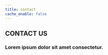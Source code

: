 ```yaml
---
title: contact
cache_enable: false
---
```


## CONTACT US
### Lorem ipsum dolor sit amet consectetur.
